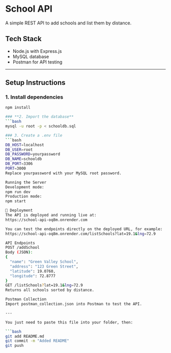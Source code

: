 # School API

A simple REST API to add schools and list them by distance.

## Tech Stack
- Node.js with Express.js
- MySQL database
- Postman for API testing

---

## Setup Instructions

### 1. Install dependencies
```bash
npm install

### **2. Import the database**
```bash
mysql -u root -p < schooldb.sql

### 3. Create a .env file
```bash
DB_HOST=localhost
DB_USER=root
DB_PASSWORD=yourpassword
DB_NAME=schooldb
DB_PORT=3306
PORT=3000
Replace yourpassword with your MySQL root password.

Running the Server
Development mode:
npm run dev
Production mode:
npm start

🚀 Deployment
The API is deployed and running live at:
https://school-api-oq8m.onrender.com

You can test the endpoints directly on the deployed URL, for example:
https://school-api-oq8m.onrender.com/listSchools?lat=19.1&lng=72.9

API Endpoints
POST /addSchool
Body (JSON):
{
  "name": "Green Valley School",
  "address": "123 Green Street",
  "latitude": 19.0760,
  "longitude": 72.8777
}
GET /listSchools?lat=19.1&lng=72.9
Returns all schools sorted by distance.

Postman Collection
Import postman_collection.json into Postman to test the API.

---

You just need to paste this file into your folder, then:  

```bash
git add README.md
git commit -m "Added README"
git push
